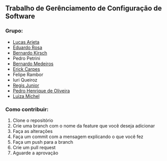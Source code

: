 ## Trabalho de Gerênciamento de Configuração de Software

### Grupo:
- [Lucas Arieta](https://github.com/lucasarieta)
- [Eduardo Rosa](https://github.com/notsnots)
- [Bernardo Kirsch](https://github.com/kirschzao)  
- Pedro Petrini
- [Bernardo Medeiros](https://github.com/BernardoLykawka)
- [Erick Carpes](https://github.com/erickcarpes)
- Felipe Rambor
- Iuri Queiroz
- [Regis Junior](https://github.com/regisamxjr)
- [Pedro Henrique de Oliveira](https://github.com/deoliveiraph)
- [Luiza Michel](https://github.com/lu4mic)


### Como contribuir:
1. Clone o repositório
2. Crie uma branch com o nome da feature que você deseja adicionar
3. Faça as alterações
4. Faça um commit com a mensagem explicando o que você fez
5. Faça um push para a branch
6. Crie um pull request
7. Aguarde a aprovação